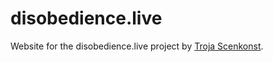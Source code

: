 # disobedience.live
Website for the disobedience.live project by [Troja Scenkonst](http://www.trojascenkonst.se).
